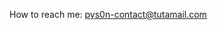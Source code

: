 How to reach me: pys0n-contact@tutamail.com

<!---
Pys0n/Pys0n is a ✨ special ✨ repository because its `README.md` (this file) appears on your GitHub profile.
You can click the Preview link to take a look at your changes.
--->
